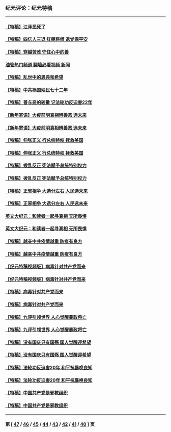### 纪元评论：纪元特稿
---
#### [【特稿】江泽民死了](../../pages/nsc424/n13876300.md?12100330) 
#### [【特稿】四亿人三退 红朝将倾 退党保平安](../../pages/nsc424/n13794378.md?12100330) 
#### [【特稿】穿越苦难 守住心中的善](../../pages/nsc424/n13784979.md?12100330) 
#### [油管热门频道 翻墙必看视频 新闻](ok?12100330)
#### [【特稿】乱世中的恩典和希望](../../pages/nsc424/n13734687.md?12100330) 
#### [【特稿】中共祸国殃民七十二年](../../pages/nsc424/n13272607.md?12100330) 
#### [【特稿】善与恶的较量 记法轮功反迫害22年](../../pages/nsc424/n13086597.md?12100330) 
#### [【新年寄语】大疫前明真相辨善恶 选未来](../../pages/nsc424/n12660855.md?12100330) 
#### [【新年寄语】大疫前明真相辨善恶 选未来](../../pages/nsc424/n12660855.md?12100330) 
#### [【特稿】伸张正义 行总统特权 拯救美国](../../pages/nsc424/n12616806.md?12100330) 
#### [【特稿】伸张正义 行总统特权 拯救美国](../../pages/nsc424/n12616806.md?12100330) 
#### [【特稿】拨乱反正 宪法赋予总统特别权力](../../pages/nsc424/n12598306.md?12100330) 
#### [【特稿】拨乱反正 宪法赋予总统特别权力](../../pages/nsc424/n12598306.md?12100330) 
#### [【特稿】正邪相争 大选分左右 人民选未来](../../pages/nsc424/n12545208.md?12100330) 
#### [【特稿】正邪相争 大选分左右 人民选未来](../../pages/nsc424/n12545208.md?12100330) 
#### [英文大纪元：和读者一起寻真相 无所畏惧](../../pages/nsc424/n12542027.md?12100330) 
#### [英文大纪元：和读者一起寻真相 无所畏惧](../../pages/nsc424/n12542027.md?12100330) 
#### [【特稿】越亲中共疫情越重 防疫有良方](../../pages/nsc424/n12042989.md?12100330) 
#### [【特稿】越亲中共疫情越重 防疫有良方](../../pages/nsc424/n12042989.md?12100330) 
#### [【纪元特稿视频版】病毒针对共产党而来](../../pages/nsc424/n11977328.md?12100330) 
#### [【纪元特稿视频版】病毒针对共产党而来](../../pages/nsc424/n11977328.md?12100330) 
#### [【特稿】病毒针对共产党而来](../../pages/nsc424/n11928818.md?12100330) 
#### [【特稿】病毒针对共产党而来](../../pages/nsc424/n11928818.md?12100330) 
#### [【特稿】九评引领世界 人心觉醒暴政将亡](../../pages/nsc424/n11660496.md?12100330) 
#### [【特稿】九评引领世界 人心觉醒暴政将亡](../../pages/nsc424/n11660496.md?12100330) 
#### [【特稿】没有国庆只有国殇 国人觉醒迎希望](../../pages/nsc424/n11549354.md?12100330) 
#### [【特稿】没有国庆只有国殇 国人觉醒迎希望](../../pages/nsc424/n11549354.md?12100330) 
#### [【特稿】法轮功反迫害20年 和平抗暴唤良知](../../pages/nsc424/n11389135.md?12100330) 
#### [【特稿】法轮功反迫害20年 和平抗暴唤良知](../../pages/nsc424/n11389135.md?12100330) 
#### [【特稿】中国共产党是邪教组织](../../pages/nsc424/n11355551.md?12100330) 
#### [【特稿】中国共产党是邪教组织](../../pages/nsc424/n11355551.md?12100330) 

---
#### 第 [ [47](./47.md?12100330) / [46](./46.md?12100330) / [45](./45.md?12100330) / [44](./44.md?12100330) / [43](./43.md?12100330) / [42](./42.md?12100330) / [41](./41.md?12100330) / [40](./40.md?12100330) ] 页
